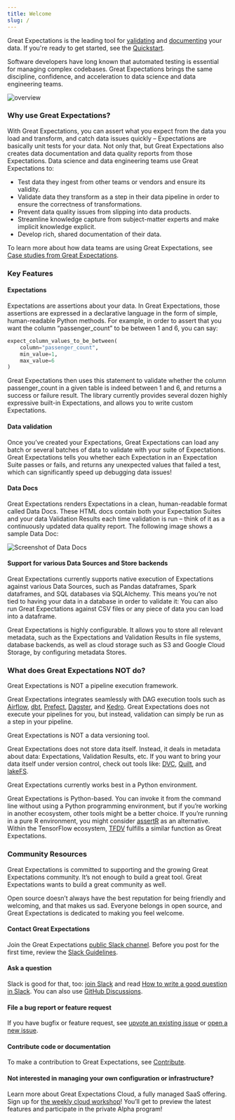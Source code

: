 ```yaml
---
title: Welcome
slug: /
---
```


Great Expectations is the leading tool for [validating](./terms/validation.md) and [documenting](./terms/data_docs.md) your data. If you're ready to get started, see the [Quickstart](/docs/oss/tutorials/quickstart).

Software developers have long known that automated testing is essential for managing complex codebases. Great Expectations brings the same discipline, confidence, and acceleration to data science and data engineering teams.

![overview](/docs/oss/guides/images/gx_oss_process.png)

### Why use Great Expectations?

With Great Expectations, you can assert what you expect from the data you load and transform, and catch data issues quickly – Expectations are basically unit tests for your data. Not only that, but Great Expectations also creates data documentation and data quality reports from those Expectations. Data science and data engineering teams use Great Expectations to:

- Test data they ingest from other teams or vendors and ensure its validity.
- Validate data they transform as a step in their data pipeline in order to ensure the correctness of transformations.
- Prevent data quality issues from slipping into data products.
- Streamline knowledge capture from subject-matter experts and make implicit knowledge explicit.
- Develop rich, shared documentation of their data.

To learn more about how data teams are using Great Expectations, see [Case studies from Great Expectations](https://greatexpectations.io/case-studies/).

### Key Features
#### Expectations

Expectations are assertions about your data. In Great Expectations, those assertions are expressed in a declarative language in the form of simple, human-readable Python methods. For example, in order to assert that you want the column “passenger_count” to be between 1 and 6, you can say:

```python
expect_column_values_to_be_between(
    column="passenger_count",
    min_value=1,
    max_value=6
)
```

Great Expectations then uses this statement to validate whether the column passenger_count in a given table is indeed between 1 and 6, and returns a success or failure result. The library currently provides several dozen highly expressive built-in Expectations, and allows you to write custom Expectations.

#### Data validation

Once you’ve created your Expectations, Great Expectations can load any batch or several batches of data to validate with your suite of Expectations. Great Expectations tells you whether each Expectation in an Expectation Suite passes or fails, and returns any unexpected values that failed a test, which can significantly speed up debugging data issues!

#### Data Docs

Great Expectations renders Expectations in a clean, human-readable format called Data Docs. These HTML docs contain both your Expectation Suites and your data Validation Results each time validation is run – think of it as a continuously updated data quality report. The following image shows a sample Data Doc:

![Screenshot of Data Docs](/docs/oss/guides/images/datadocs.png)

#### Support for various Data Sources and Store backends

Great Expectations currently supports native execution of Expectations against various Data Sources, such as Pandas dataframes, Spark dataframes, and SQL databases via SQLAlchemy. This means you’re not tied to having your data in a database in order to validate it: You can also run Great Expectations against CSV files or any piece of data you can load into a dataframe.

Great Expectations is highly configurable. It allows you to store all relevant metadata, such as the Expectations and Validation Results in file systems, database backends, as well as cloud storage such as S3 and Google Cloud Storage, by configuring metadata Stores.

### What does Great Expectations NOT do?

Great Expectations is NOT a pipeline execution framework.

Great Expectations integrates seamlessly with DAG execution tools such as [Airflow](https://airflow.apache.org/), [dbt](https://www.getdbt.com/), [Prefect](https://www.prefect.io/), [Dagster](https://github.com/dagster-io/dagster), and [Kedro](https://github.com/quantumblacklabs/kedro). Great Expectations does not execute your pipelines for you, but instead, validation can simply be run as a step in your pipeline.

Great Expectations is NOT a data versioning tool.

Great Expectations does not store data itself. Instead, it deals in metadata about data: Expectations, Validation Results, etc. If you want to bring your data itself under version control, check out tools like: [DVC](https://dvc.org/), [Quilt](https://github.com/quiltdata/quilt), and [lakeFS](https://github.com/treeverse/lakeFS/).

Great Expectations currently works best in a Python environment.

Great Expectations is Python-based. You can invoke it from the command line without using a Python programming environment, but if you’re working in another ecosystem, other tools might be a better choice. If you’re running in a pure R environment, you might consider [assertR](https://github.com/ropensci/assertr)  as an alternative. Within the TensorFlow ecosystem, [TFDV](https://www.tensorflow.org/tfx/guide/tfdv) fulfills a similar function as Great Expectations.

### Community Resources

Great Expectations is committed to supporting and the growing Great Expectations community. It’s not enough to build a great tool. Great Expectations wants to build a great community as well.

Open source doesn’t always have the best reputation for being friendly and welcoming, and that makes us sad. Everyone belongs in open source, and Great Expectations is dedicated to making you feel welcome.

#### Contact Great Expectations
Join the Great Expectations [public Slack channel](https://greatexpectations.io/slack). Before you post for the first time, review the [Slack Guidelines](https://discourse.greatexpectations.io/t/slack-guidelines/1195).

#### Ask a question
Slack is good for that, too: [join Slack](https://greatexpectations.io/slack) and read [How to write a good question in Slack](https://github.com/great-expectations/great_expectations/discussions/4951). You can also use [GitHub Discussions](https://github.com/great-expectations/great_expectations/discussions/4951).

#### File a bug report or feature request
If you have bugfix or feature request, see [upvote an existing issue](https://github.com/great-expectations/great_expectations/issues) or [open a new issue](https://github.com/great-expectations/great_expectations/issues/new).

#### Contribute code or documentation
To make a contribution to Great Expectations, see [Contribute](./contributing/contributing_overview.md).

#### Not interested in managing your own configuration or infrastructure? 
Learn more about Great Expectations Cloud, a fully managed SaaS offering. Sign up for [the weekly cloud workshop](https://greatexpectations.io/cloud)! You’ll get to preview the latest features and participate in the private Alpha program!
